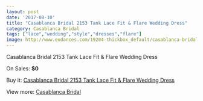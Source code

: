 ```yaml
---
layout: post
date: '2017-08-10'
title: "Casablanca Bridal 2153 Tank Lace Fit & Flare Wedding Dress"
category: Casablanca Bridal
tags: ["lace","wedding","style","dresses","flare"]
image: http://www.eudances.com/19204-thickbox_default/casablanca-bridal-2153-tank-lace-fit-flare-wedding-dress.jpg
---
```

Casablanca Bridal 2153 Tank Lace Fit & Flare Wedding Dress

On Sales: **$0**
<a href="https://www.eudances.com/en/casablanca-bridal/5718-casablanca-bridal-2153-tank-lace-fit-flare-wedding-dress.html"><amp-img layout="responsive" width="600" height="600" src="//www.eudances.com/19204-thickbox_default/casablanca-bridal-2153-tank-lace-fit-flare-wedding-dress.jpg" alt="Casablanca Bridal 2153 Tank Lace Fit & Flare Wedding Dress 0" /></a>
<a href="https://www.eudances.com/en/casablanca-bridal/5718-casablanca-bridal-2153-tank-lace-fit-flare-wedding-dress.html"><amp-img layout="responsive" width="600" height="600" src="//www.eudances.com/19206-thickbox_default/casablanca-bridal-2153-tank-lace-fit-flare-wedding-dress.jpg" alt="Casablanca Bridal 2153 Tank Lace Fit & Flare Wedding Dress 1" /></a>
<a href="https://www.eudances.com/en/casablanca-bridal/5718-casablanca-bridal-2153-tank-lace-fit-flare-wedding-dress.html"><amp-img layout="responsive" width="600" height="600" src="//www.eudances.com/19205-thickbox_default/casablanca-bridal-2153-tank-lace-fit-flare-wedding-dress.jpg" alt="Casablanca Bridal 2153 Tank Lace Fit & Flare Wedding Dress 2" /></a>

Buy it: [Casablanca Bridal 2153 Tank Lace Fit & Flare Wedding Dress](https://www.eudances.com/en/casablanca-bridal/5718-casablanca-bridal-2153-tank-lace-fit-flare-wedding-dress.html "Casablanca Bridal 2153 Tank Lace Fit & Flare Wedding Dress")

View more: [Casablanca Bridal](https://www.eudances.com/en/4-casablanca-bridal "Casablanca Bridal")